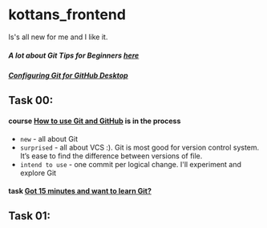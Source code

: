 # kottans_frontend
Is's all new for me and I like it.

##### A lot about **Git Tips for Beginners [here](https://www.webpagefx.com/blog/web-design/git-tips/)**
##### [Configuring Git for GitHub Desktop](https://help.github.com/desktop/guides/getting-started-with-github-desktop/)

## Task 00:
#### course [How to use Git and GitHub](https://github.com/KonstantynNazarenko/kottans_frontend/blob/master/task00.PNG) is in the process
* `new` - all about Git
* `surprised` - all about VCS :). Git is most good for version control system. It’s ease to find the difference between versions of file. 
* `intend to use` -  one commit per logical change.  I'll experiment and explore Git 
#### task [Got 15 minutes and want to learn Git?](https://try.github.io/levels/1/challenges/1)
## Task 01:
